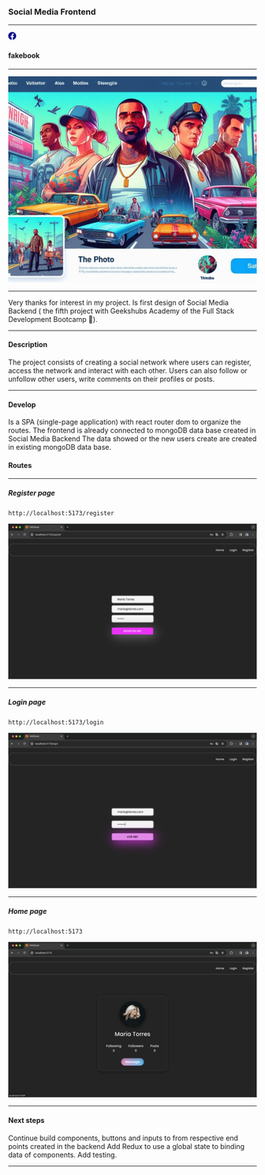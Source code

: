 ### Social Media Frontend

---

 <svg xmlns="http://www.w3.org/2000/svg" width="16" height="16" fill="darkblue" class="bi bi-facebook" viewBox="0 0 16 16">
  <path d="M16 8.049c0-4.446-3.582-8.05-8-8.05C3.58 0-.002 3.603-.002 8.05c0 4.017 2.926 7.347 6.75 7.951v-5.625h-2.03V8.05H6.75V6.275c0-2.017 1.195-3.131 3.022-3.131.876 0 1.791.157 1.791.157v1.98h-1.009c-.993 0-1.303.621-1.303 1.258v1.51h2.218l-.354 2.326H9.25V16c3.824-.604 6.75-3.934 6.75-7.951"/>
</svg>

<h4> fakebook </h4>

---

<img src="./public/1.jpeg"/>

---

Very thanks for interest in my project. Is first design of Social Media Backend ( the fifth project with Geekshubs Academy of the Full Stack Development Bootcamp 🚀).

---

#### Description

The project consists of creating a social network where users can register, access the network and interact with each other.
Users can also follow or unfollow other users, write comments on their profiles or posts.

---

#### Develop

Is a SPA (single-page application) with react router dom to organize the routes.
The frontend is already connected to mongoDB data base created in Social Media Backend
The data showed or the new users create are created in existing mongoDB data base.

#### Routes

---

##### Register page

`http://localhost:5173/register`

<img src="./public/registerPage.png"/>

---

##### Login page

`http://localhost:5173/login`

<img src="./public/logingpage.png"/>

---

##### Home page

`http://localhost:5173`

<img src="./public/homepage.png"/>

---

#### Next steps

Continue build components, buttons and inputs to from respective end points created in the backend
Add Redux to use a global state to binding data of components.
Add testing.

---
